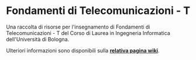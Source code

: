 # Fondamenti di Telecomunicazioni - T

Una raccolta di risorse per l'insegnamento di Fondamenti di Telecomunicazioni - T del Corso di Laurea in Ingegneria Informatica dell'Università di Bologna.

 Ulteriori informazioni sono disponibili sulla [**relativa pagina wiki**](https://cartabinaria.github.io/wiki/raccolte-di-risorse/index.html).
